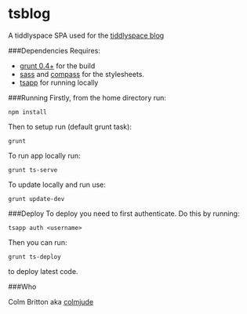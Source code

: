 tsblog
===
A tiddlyspace SPA used for the [tiddlyspace blog](http://blog.tiddlyspace.com)

###Dependencies
Requires:

* [grunt 0.4+](http://gruntjs.com/) for the build
* [sass](http://sass-lang.com/) and [compass](http://compass-style.org/) for the stylesheets.
* [tsapp](https://github.com/cdent/tsapp) for running locally

###Running
Firstly, from the home directory run:

	npm install
	
Then to setup run (default grunt task):

	grunt
	
To run app locally run:

	grunt ts-serve
	
To update locally and run use:

	grunt update-dev
	
###Deploy
To deploy you need to first authenticate. Do this by running:

	tsapp auth <username>
	
Then you can run:

	grunt ts-deploy
	
to deploy latest code.

###Who

Colm Britton aka [colmjude](http://colmjude.com)
